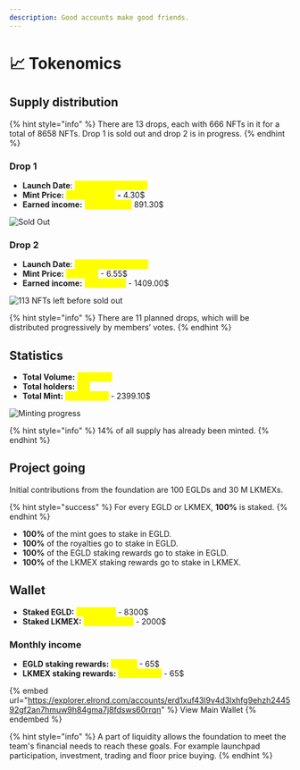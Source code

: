 ```yaml
---
description: Good accounts make good friends.
---
```


# 📈 Tokenomics

## Supply distribution

{% hint style="info" %}
There are 13 drops, each with 666 NFTs in it for a total of 8658 NFTs. Drop 1 is sold out and drop 2 is in progress.
{% endhint %}

### Drop 1

* **Launch Date**: <mark style="color:green;"></mark> <mark style="color:yellow;">Friday 13 May 2022</mark>
* **Mint Price:** <mark style="color:yellow;">0.0666 EGLD</mark> **-** 4.30$
* **Earned income:** <mark style="color:yellow;">13.6 EGLDs -</mark> 891.30$

![Sold Out](broken-reference)

### Drop 2

* **Launch Date**: <mark style="color:yellow;">Friday 30 July 2022</mark>
* **Mint Price:** <mark style="color:yellow;">0.1 EGLD</mark> - 6.55$
* **Earned income:** <mark style="color:yellow;">21.5 EGLDs</mark> - 1409.00$



![113 NFTs left before sold out](broken-reference)

{% hint style="info" %}
There are 11 planned drops, which will be distributed progressively by members’ votes.
{% endhint %}

## Statistics

* **Total Volume:** <mark style="color:yellow;">41 EGLDs</mark>
* **Total holders:** <mark style="color:yellow;">515</mark>
* **Total Mint:** <mark style="color:yellow;">36.6 EGLDs</mark> - 2399.10$

![Minting progress](broken-reference)

{% hint style="info" %}
14% of all supply has already been minted.
{% endhint %}

## Project going&#x20;

Initial contributions from the foundation are 100 EGLDs and 30 M LKMEXs.

{% hint style="success" %}
For every EGLD or LKMEX, **100%** is staked.
{% endhint %}

* **100%** of the mint goes to stake in EGLD.
* **100%** of the royalties go to stake in EGLD.
* **100%** of the EGLD staking rewards go to stake in EGLD.
* **100%** of the LKMEX staking rewards go to stake in LKMEX.

## Wallet

* **Staked EGLD:** <mark style="color:yellow;">125 EGLDs</mark> - 8300$
* **Staked LKMEX:** <mark style="color:yellow;">30M LKMEXs</mark> - 2000$

### Monthly income&#x20;

* **EGLD staking rewards:** <mark style="color:yellow;">1 EGLD</mark> - 65$
* **LKMEX staking rewards:** <mark style="color:yellow;">1M LKMEXs</mark> - 65$

{% embed url="https://explorer.elrond.com/accounts/erd1xuf43l9v4d3lxhfg9ehzh244592gf2an7hmuw9h84gma7j8fdsws60rrqn" %}
View Main Wallet
{% endembed %}

{% hint style="info" %}
A part of liquidity allows the foundation to meet the team's financial needs to reach these goals. For example launchpad participation, investment, trading and floor price buying.
{% endhint %}
